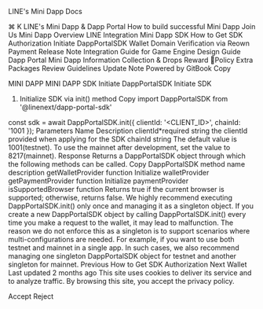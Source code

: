 
LINE's Mini Dapp Docs

⌘
K
LINE's Mini Dapp & Dapp Portal
How to build successful Mini Dapp
Join Us
Mini Dapp
Overview
LINE Integration
Mini Dapp SDK
How to Get SDK Authorization
Initiate DappPortalSDK
Wallet
Domain Verification via Reown
Payment
Release Note
Integration Guide for Game Engine
Design Guide
Dapp Portal
Mini Dapp Information
Collection & Drops
Reward
Policy
Extra Packages
Review Guidelines
Update Note
Powered by GitBook
Copy

MINI DAPP
MINI DAPP SDK
Initiate DappPortalSDK
Initiate SDK
1. Initialize SDK via init() method 
Copy
import DappPortalSDK from '@linenext/dapp-portal-sdk'

const sdk = await DappPortalSDK.init({ clientId: '<CLIENT_ID>', chainId: '1001 });
Parameters
Name
Description
clientId*required
string
the clientId provided when applying for the SDK
chainId
string
The default value is 1001(testnet).
To use the mainnet after development, set the value to 8217(mainnet).
Response
Returns a DappPortalSDK object through which the following methods can be called.
Copy
DappPortalSDK
method name
description
getWalletProvider  function 
Initialize walletProvider
getPaymentProvider function
Initialize paymentProvider
isSupportedBrowser function
Returns true if the current browser is supported; otherwise, returns false.
We highly recommend executing DappPortalSDK.init() only once and managing it as a singleton object. If you create a new DappPortalSDK object by calling DappPortalSDK.init() every time you make a request to the wallet, it may lead to malfunction. The reason we do not enforce this as a singleton is to support scenarios where multi-configurations are needed. For example, if you want to use both testnet and mainnet in a single app. In such cases, we also recommend managing one singleton DappPortalSDK object for testnet and another singleton for mainnet.
Previous
How to Get SDK Authorization
Next
Wallet
Last updated 2 months ago
This site uses cookies to deliver its service and to analyze traffic. By browsing this site, you accept the privacy policy.

Accept
Reject